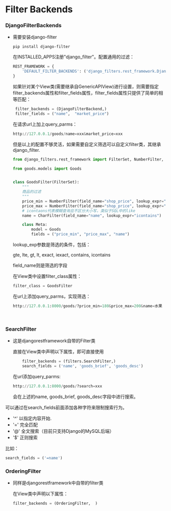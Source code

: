 # Filter Backends

### DjangoFilterBackends

- 需要安装django-filter

  ```shell
  pip install django-filter
  ```

  在INSTALLED_APPS注册"django_filter"。配置通用的过滤：

  ```python
  REST_FRAMEWORK = {
      'DEFAULT_FILTER_BACKENDS': ('django_filters.rest_framework.DjangoFilterBackend',)
  }
  ```

  如果针对某个View类(需要继承自GenericAPIView)进行设置，则需要指定filter_backends属性和filter_fields属性，filter_fields属性只提供了简单的相等匹配：

  ```python
   filter_backends = (DjangoFilterBackend,)
   filter_fields = ("name",  "market_price")
  ```

  在请求url上加上query_parms：

  ```python
  http://127.0.0.1/goods/name=xxx&market_price=xxx
  ```

  但是以上的配置不够灵活，如果需要自定义筛选可以自定义filter类，其继承django_filter.

  ```python
  from django_filters.rest_framework import FilterSet, NumberFilter, CharFilter
  
  from goods.models import Goods
  
  
  class GoodsFilter(FilterSet):
      """
      商品的过滤
      """
      price_min = NumberFilter(field_name="shop_price", lookup_expr="gte")
      price_max = NumberFilter(field_name="shop_price", lookup_expr="lte")
      # icontaons代表模糊查询且不区分大小写，类似于SQL中的like
      name = CharFilter(field_name="name", lookup_expr="icontains")
  
      class Meta:
          model = Goods
          fields = ("price_min", "price_max", "name")
  ```

  lookup_exp参数是筛选的条件，包括：

  gte, lte, gt, lt, exact, iexact, contains, icontains
  
  field_name则是筛选的字段

  在View类中设置filter_class属性：
  
  ```python
  filter_class = GoodsFilter
  ```
  
  在url上添加query_parms，实现筛选：
  
  ```python
  http://127.0.0.1:8000/goods/?price_min=180&price_max=200&name=水果
  ```
  
  

​       

### SearchFilter

- 这是djangorestframework自带的Filter类

  直接在View类中声明以下属性，即可直接使用

  ```python
      filter_backends = (filters.SearchFilter,)
      search_fields = ('name', 'goods_brief', 'goods_desc')
  ```

  在url添加query_parms:

  ```python
  http://127.0.0.1:8000/goods/?search=xxx
  ```

  会在上述的name, goods_brief, goods_desc字段中进行搜索。

可以通过在search_fields前面添加各种字符来限制搜索行为。

- '^' 以指定内容开始.
- '=' 完全匹配
- '@' 全文搜索（目前只支持Django的MySQL后端）
- '$' 正则搜索

比如：

```python
search_fields = ('=name')
```





### OrderingFilter

- 同样是djangorestframework中自带的filter类

  在View类中声明以下属性：
  
  ```python
  filter_backends = (OrderingFilter,  )
  ```









